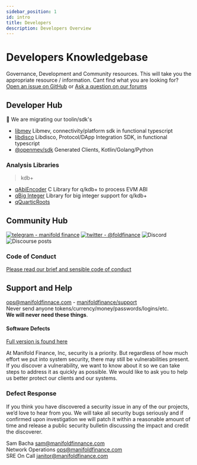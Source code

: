 ```yaml
---
sidebar_position: 1
id: intro
title: Developers
description: Developers Overview
---
```



# Developers Knowledgebase

Governance, Development and Community resources. This will take you the appropriate resource / information. Cant find
what you are looking for? [Open an issue on GitHub](https://github.com/manifoldfinance/kb/issues) or
[Ask a question on our forums](https://forums.manifoldfinance.com)

## Developer Hub

🚧 We are migrating our toolin/sdk's

- [libmev](https://github.com/manifoldfinance/libmev) Libmev, connectivity/platform sdk in functional typescript
- [libdisco](https://github.com/manifoldfinance/libdisco) Libdisco, Protocol/DApp Integration SDK, in functional
  typescript
- [@openmev/sdk](https://github.com/manifoldfinance/openmev-sdk) Generated Clients, Kotlin/Golang/Python

### Analysis Libraries

> kdb+

- [qAbiEncoder](https://github.com/manifoldfinance/qAbiEncode) C Library for q/kdb+ to process EVM ABI
- [qBig Integer](https://github.com/manifoldfinance/qBigInt) Library for big integer support for q/kdb+
- [qQuarticRoots](https://github.com/manifoldfinance/qQuarticRoots)

## Community Hub

[![telegram - manifold finance](https://img.shields.io/badge/telegram-manifold_finance-blue?logo=telegram&logoColor=white)](https://t.me/manifoldfinance)
[![twitter - @foldfinance](https://img.shields.io/static/v1?label=twitter&message=%40foldfinance&color=blue&logo=twitter&logoColor=white)](https://twitter.com/foldfinance)
![Discord](https://img.shields.io/discord/833691260472393729?color=%237289DA&label=Manifold%20Community&logo=discord)
![Discourse posts](https://img.shields.io/discourse/posts?label=Community%20Forums&logo=discourse&server=https%3A%2F%2Fforums.manifoldfinance.com)

### Code of Conduct

[Please read our brief and sensible code of conduct](https://github.com/manifoldfinance/.github/blob/master/CODE_OF_CONDUCT.md)

## Support and Help

<ops@manifoldfinnace.com> - [manifoldfinance/support](https://github.com/manifoldfinance/support) <br /> Never send
anyone tokens/currency/money/passwords/logins/etc. <br /> **We will never need these things**.

#### Software Defects

[Full version is found here](https://github.com/manifoldfinance/.github/blob/master/SECURITY.adoc)

At Manifold Finance, Inc, security is a priority. But regardless of how much effort we put into system security, there
may still be vulnerabilities present. If you discover a vulnerability, we want to know about it so we can take steps to
address it as quickly as possible. We would like to ask you to help us better protect our clients and our systems.

### Defect Response

If you think you have discovered a security issue in any of the our projects, we’d love to hear from you. We will take
all security bugs seriously and if confirmed upon investigation we will patch it within a reasonable amount of time and
release a public security bulletin discussing the impact and credit the discoverer.

Sam Bacha <sam@manifoldfinnance.com> <br /> Network Operations <ops@manifoldfinance.com> <br /> SRE On Call
<janitor@manifoldfinance.com> <br />
